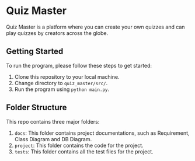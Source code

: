 # Quiz Master

Quiz Master is a platform where you can create your own quizzes and can play quizzes by creators across the globe.

## Getting Started

To run the program, please follow these steps to get started:

1. Clone this repository to your local machine.
2. Change directory to `quiz_master/src/`.
3. Run the program using `python main.py`.

## Folder Structure

This repo contains three major folders:
1. `docs`: This folder contains project documentations, such as Requirement, Class Diagram and DB Diagram.
2. `project`: This folder contains the code for the project.
3. `tests`: This folder contains all the test files for the project.